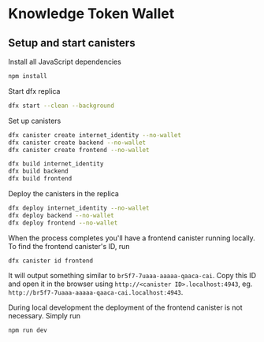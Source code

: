 # Knowledge Token Wallet

## Setup and start canisters

Install all JavaScript dependencies

```bash
npm install
```

Start dfx replica

```bash
dfx start --clean --background
```

Set up canisters

```bash
dfx canister create internet_identity --no-wallet
dfx canister create backend --no-wallet
dfx canister create frontend --no-wallet

dfx build internet_identity
dfx build backend
dfx build frontend
```

Deploy the canisters in the replica

```bash
dfx deploy internet_identity --no-wallet
dfx deploy backend --no-wallet
dfx deploy frontend --no-wallet
```

When the process completes you'll have a frontend canister running locally. To find the frontend canister's ID, run

```
dfx canister id frontend
```

It will output something similar to `br5f7-7uaaa-aaaaa-qaaca-cai`. Copy this ID and open it in the browser using `http://<canister ID>.localhost:4943`, eg. `http://br5f7-7uaaa-aaaaa-qaaca-cai.localhost:4943`.

During local development the deployment of the frontend canister is not necessary. Simply run

```bash
npm run dev
```

